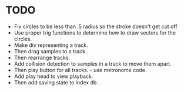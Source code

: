 # TODO
- Fix circles to be less than .5 radius so the stroke doesn't get cut off.
- Use proper trig functions to determine how to draw sectors for the circles.
- Make div representing a track.
- Then drag samples to a track.
- Then rearrange tracks.
- Add collision detection to samples in a track to move them apart.
- Then play button for all tracks. - use metronome code.
- Add play head to view playback.
- Then add saving state to index db.
